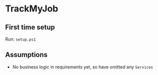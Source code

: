 # TrackMyJob

## First time setup

Run: `setup.ps1`

## Assumptions

- No business logic in requirements yet, so have omitted any `Services`
